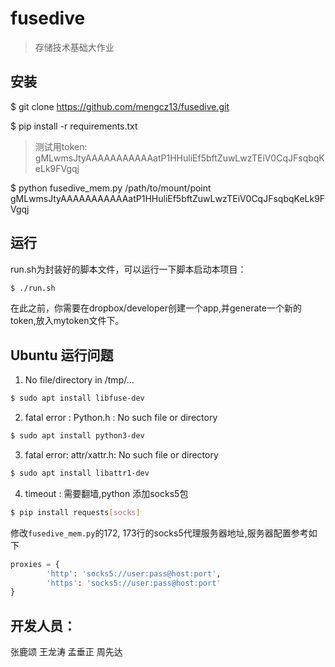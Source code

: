 
# fusedive
> 存储技术基础大作业

## 安装

$ git clone https://github.com/mengcz13/fusedive.git

$ pip install -r requirements.txt

>  测试用token: gMLwmsJtyAAAAAAAAAAAatP1HHuliEf5bftZuwLwzTEiV0CqJFsqbqKeLk9FVgqj

$ python fusedive_mem.py /path/to/mount/point gMLwmsJtyAAAAAAAAAAAatP1HHuliEf5bftZuwLwzTEiV0CqJFsqbqKeLk9FVgqj

## 运行 

run.sh为封装好的脚本文件，可以运行一下脚本启动本项目：

```Bash
$ ./run.sh
```

在此之前，你需要在dropbox/developer创建一个app,并generate一个新的token,放入mytoken文件下。

## Ubuntu 运行问题

1. No file/directory in /tmp/... 

```Bash
$ sudo apt install libfuse-dev
```

2. fatal error : Python.h : No such file or directory

```Bash
$ sudo apt install python3-dev
```

3. fatal error: attr/xattr.h: No such file or directory

```Bash
$ sudo apt install libattr1-dev
```

4. timeout : 需要翻墙,python 添加socks5包

```Bash
$ pip install requests[socks]
```

修改`fusedive_mem.py`的172, 173行的socks5代理服务器地址,服务器配置参考如下

```python
proxies = {
	    'http': 'socks5://user:pass@host:port',
	    'https': 'socks5://user:pass@host:port'
}
```

## 开发人员：

张鹿颂
王龙涛
孟垂正
周先达